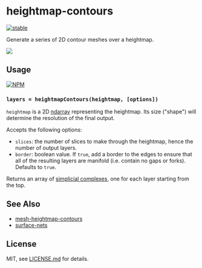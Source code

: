 # heightmap-contours

[![stable](http://badges.github.io/stability-badges/dist/stable.svg)](http://github.com/badges/stability-badges)

Generate a series of 2D contour meshes over a heightmap.

![](http://i.imgur.com/M9Nz7kl.png)

## Usage

[![NPM](https://nodei.co/npm/heightmap-contours.png)](https://www.npmjs.com/package/heightmap-contours)

### `layers = heightmapContours(heightmap, [options])`

`heightmap` is a 2D [ndarray](https://github.com/scijs/ndarray) representing the heightmap. Its size ("shape") will determine the resolution of the final output.

Accepts the following options:

* `slices`: the number of slices to make through the heightmap, hence the number of output layers.
* `border`: boolean value. If `true`, add a border to the edges to ensure that all of the resulting layers are manifold (i.e. contain no gaps or forks). Defaults to `true`.

Returns an array of [simplicial complexes](https://github.com/mikolalysenko/simplicial-complex), one for each layer starting from the top.

## See Also

* [mesh-heightmap-contours](https://github.com/Jam3/mesh-heightmap-contours)
* [surface-nets](https://github.com/mikolalysenko/surface-nets)

## License

MIT, see [LICENSE.md](http://github.com/hughsk/heightmap-contours/blob/master/LICENSE.md) for details.
